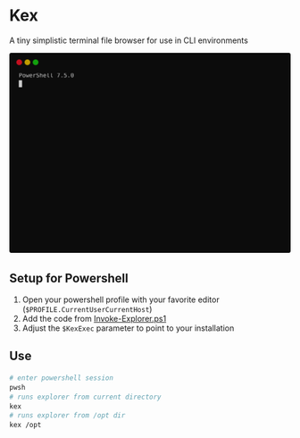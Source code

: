 # Kex

A tiny simplistic terminal file browser for use in CLI environments

![](./termtosvg_recording.svg)

## Setup for Powershell

1. Open your powershell profile with your favorite editor (`$PROFILE.CurrentUserCurrentHost`)
2. Add the code from [Invoke-Explorer.ps1]
3. Adjust the `$KexExec` parameter to point to your installation

[Invoke-Explorer.ps1]: ./KamiExplore/Invoke-Explorer.ps1

## Use

```sh
# enter powershell session
pwsh
# runs explorer from current directory
kex
# runs explorer from /opt dir
kex /opt
```